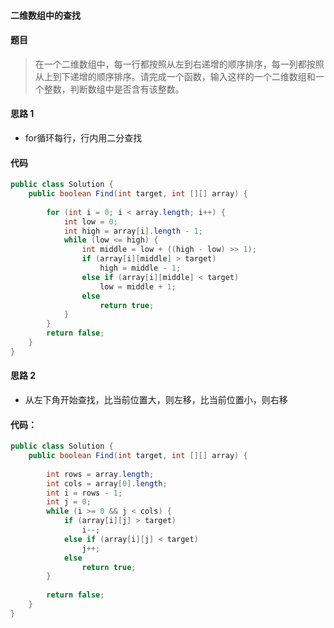 #### 二维数组中的查找

#### 题目
>  在一个二维数组中，每一行都按照从左到右递增的顺序排序，每一列都按照从上到下递增的顺序排序。请完成一个函数，输入这样的一个二维数组和一个整数，判断数组中是否含有该整数。

#### 思路 1
 - for循环每行，行内用二分查找

#### 代码

```java
public class Solution {
    public boolean Find(int target, int [][] array) {
        
        for (int i = 0; i < array.length; i++) {
            int low = 0;
            int high = array[i].length - 1;
            while (low <= high) {
                int middle = low + ((high - low) >> 1);
                if (array[i][middle] > target)
                    high = middle - 1;
                else if (array[i][middle] < target)
                    low = middle + 1;
                else
                    return true;
            }
        }
        return false;
    }
}
```

#### 思路 2

- 从左下角开始查找，比当前位置大，则左移，比当前位置小，则右移

#### 代码：

```java
public class Solution {
    public boolean Find(int target, int [][] array) {
        
        int rows = array.length;
        int cols = array[0].length;
        int i = rows - 1;
        int j = 0;
        while (i >= 0 && j < cols) {
            if (array[i][j] > target)
                i--;
            else if (array[i][j] < target)
                j++;
            else
                return true;
        }
        
        return false;
    }
}
```